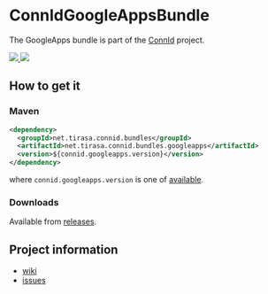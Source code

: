 <!--

    Copyright (C) 2011 ConnId (connid-dev@googlegroups.com)

    Licensed under the Apache License, Version 2.0 (the "License");
    you may not use this file except in compliance with the License.
    You may obtain a copy of the License at

            http://www.apache.org/licenses/LICENSE-2.0

    Unless required by applicable law or agreed to in writing, software
    distributed under the License is distributed on an "AS IS" BASIS,
    WITHOUT WARRANTIES OR CONDITIONS OF ANY KIND, either express or implied.
    See the License for the specific language governing permissions and
    limitations under the License.

-->
ConnIdGoogleAppsBundle
==============

The GoogleApps bundle is part of the [ConnId](http://connid.tirasa.net) project.

<a href="https://github.com/Tirasa/ConnIdGoogleAppsBundle/actions/workflows/ci.yml">
  <img src="https://github.com/Tirasa/ConnIdGoogleAppsBundle/actions/workflows/ci.yml/badge.svg"/>
</a>
<a href="#">
  <img src="https://img.shields.io/maven-central/v/net.tirasa.connid.bundles/net.tirasa.connid.bundles.googleapps.svg"/>
</a>

## How to get it

### Maven

```XML
<dependency>
  <groupId>net.tirasa.connid.bundles</groupId>
  <artifactId>net.tirasa.connid.bundles.googleapps</artifactId>
  <version>${connid.googleapps.version}</version>
</dependency>
```

where `connid.googleapps.version` is one of [available](http://repo1.maven.org/maven2/net/tirasa/connid/bundles/net.tirasa.connid.bundles.googleapps/).

### Downloads

Available from [releases](https://github.com/Tirasa/ConnIdGoogleAppsBundle/releases).

## Project information

 * [wiki](https://connid.atlassian.net/wiki/display/BASE/Google+Apps)
 * [issues](https://connid.atlassian.net/browse/GOOGLEAPPS)
